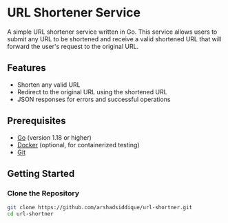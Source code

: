 # URL Shortener Service

A simple URL shortener service written in Go. This service allows users to submit any URL to be shortened and receive a valid shortened URL that will forward the user's request to the original URL.

## Features

- Shorten any valid URL
- Redirect to the original URL using the shortened URL
- JSON responses for errors and successful operations

## Prerequisites

- [Go](https://golang.org/doc/install) (version 1.18 or higher)
- [Docker](https://docs.docker.com/get-docker/) (optional, for containerized testing)
- [Git](https://git-scm.com/)

## Getting Started

### Clone the Repository

```sh
git clone https://github.com/arshadsiddique/url-shortner.git
cd url-shortner

